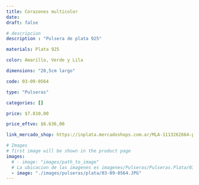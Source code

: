 ```yaml
---
title: Corazones multicolor
date: 
draft: false

# descripcion
description : "Pulsera de plata 925"

materials: Plata 925

color: Amarillo, Verde y Lila

dimensions: "20,5cm largo"

code: 03-09-0564

type: "Pulseras"

categories: []

price: $7.810,00

price_eftvo: $6.636,00

link_mercado_shop: https://inplata.mercadoshops.com.ar/MLA-1113262664-pulsera-de-plata-corazones-multicolor-_JM

# Images
# first image will be shown in the product page
images:
  # - image: "images/path_to_image"
  # La ubicacion de las imagenes es imagenes/Pulseras/Pulseras.Plata/03-09-0564-corazones-multicolor
  - image: "./images/pulseras/plata/03-09-0564.JPG"
---
```

